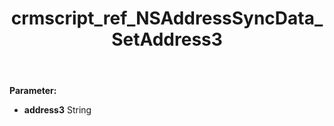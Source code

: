 ﻿---
title: crmscript_ref_NSAddressSyncData_SetAddress3
description: NSAddressSyncData.SetAddress3(String address3)
intellisense: NSAddressSyncData.SetAddress3
keywords: NSAddressSyncData, GetAddress3
so.topic: reference
---



**Parameter:** 
 - **address3** String

